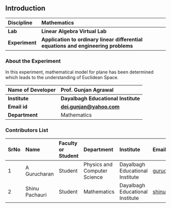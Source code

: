 ## Introduction


<b>Discipline | <b>Mathematics
:--|:--|
<b> Lab | <b> Linear Algebra Virtual Lab
<b> Experiment|     <b> Application to ordinary linear differential equations and engineering problems

### About the Experiment 

In this experiment, mathematical model for plane has been determined which leads to the understanding of Euclidean Space.

<b>Name of Developer | <b> Prof. Gunjan Agrawal
:--|:--|
<b> Institute | <b>  Dayalbagh Educational Institute 
<b> Email id|     <b>  dei.gunjan@yahoo.com
<b> Department |  Mathematics

### Contributors List

SrNo | Name | Faculty or Student | Department| Institute | Email id
:--|:--|:--|:--|:--|:--|
1 | A Gurucharan| Student | Physics and Computer Science | Dayalbagh Educational Institute | gurucharan1027@gmail.com
2 | Shinu Pachauri | Student | Mathematics | Dayalbagh Educational Institute | shinupachouri520@gmail.com
